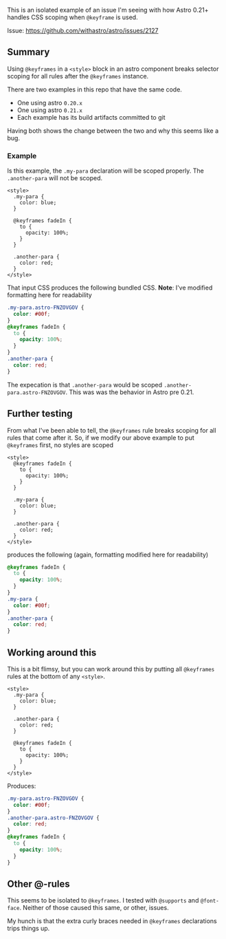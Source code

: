 This is an isolated example of an issue I'm seeing with how Astro 0.21+ handles CSS scoping when `@keyframe` is used.

Issue: https://github.com/withastro/astro/issues/2127

## Summary

Using `@keyframes` in a `<style>` block in an astro component breaks selector scoping for all rules after the `@keyframes` instance.

There are two examples in this repo that have the same code.

- One using astro `0.20.x`
- One using astro `0.21.x`
- Each example has its build artifacts committed to git

Having both shows the change between the two and why this seems like a bug.

### Example

Is this example, the `.my-para` declaration will be scoped properly. The `.another-para` will not be scoped.

```astro
<style>
  .my-para {
    color: blue;
  }

  @keyframes fadeIn {
    to {
      opacity: 100%;
    }
  }

  .another-para {
    color: red;
  }
</style>
```

That input CSS produces the following bundled CSS. **Note**: I've modified formatting here for readability

```css
.my-para.astro-FNZOVGOV {
  color: #00f;
}
@keyframes fadeIn {
  to {
    opacity: 100%;
  }
}
.another-para {
  color: red;
}
```

The expecation is that `.another-para` would be scoped `.another-para.astro-FNZOVGOV`. This was was the behavior in Astro pre 0.21.

## Further testing

From what I've been able to tell, the `@keyframes` rule breaks scoping for all rules that come after it. So, if we modify our above example to put `@keyframes` first, no styles are scoped

```astro
<style>
  @keyframes fadeIn {
    to {
      opacity: 100%;
    }
  }

  .my-para {
    color: blue;
  }

  .another-para {
    color: red;
  }
</style>
```

produces the following (again, formatting modified here for readability)

```css
@keyframes fadeIn {
  to {
    opacity: 100%;
  }
}
.my-para {
  color: #00f;
}
.another-para {
  color: red;
}
```

## Working around this

This is a bit flimsy, but you can work around this by putting all `@keyframes` rules at the bottom of any `<style>`.

```astro
<style>
  .my-para {
    color: blue;
  }

  .another-para {
    color: red;
  }

  @keyframes fadeIn {
    to {
      opacity: 100%;
    }
  }
</style>
```

Produces:

```css
.my-para.astro-FNZOVGOV {
  color: #00f;
}
.another-para.astro-FNZOVGOV {
  color: red;
}
@keyframes fadeIn {
  to {
    opacity: 100%;
  }
}
```

## Other @-rules

This seems to be isolated to `@keyframes`. I tested with `@supports` and `@font-face`. Neither of those caused this same, or other, issues.

My hunch is that the extra curly braces needed in `@keyframes` declarations trips things up.
